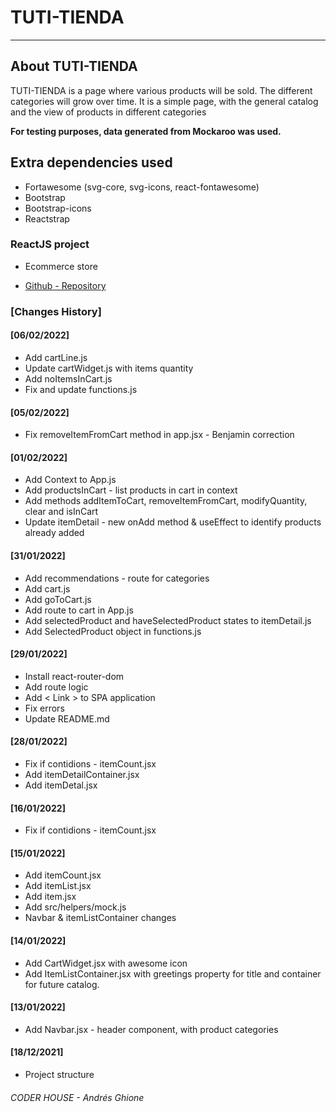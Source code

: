 # TUTI-TIENDA

---

## About TUTI-TIENDA

TUTI-TIENDA is a page where various products will be sold. The different categories will grow over time.
It is a simple page, with the general catalog and the view of products in different categories

<strong>For testing purposes, data generated from Mockaroo was used.</strong>

## Extra dependencies used

* Fortawesome (svg-core, svg-icons, react-fontawesome)
* Bootstrap
* Bootstrap-icons
* Reactstrap

### ReactJS project
* Ecommerce store

* [Github - Repository](https://github.com/AGO-90/ecommerce_andres_ghione)

### [Changes History]

#### [06/02/2022]
* Add cartLine.js
* Update cartWidget.js with items quantity
* Add noItemsInCart.js
* Fix and update functions.js

#### [05/02/2022]
* Fix removeItemFromCart method in app.jsx - Benjamin correction

#### [01/02/2022]
* Add Context to App.js
* Add productsInCart - list products in cart in context
* Add methods addItemToCart, removeItemFromCart, modifyQuantity, clear and isInCart
* Update itemDetail - new onAdd method & useEffect to identify products already added

#### [31/01/2022]
* Add recommendations - route for categories
* Add cart.js
* Add goToCart.js
* Add route to cart in App.js
* Add selectedProduct and haveSelectedProduct states to itemDetail.js
* Add SelectedProduct object in functions.js 

#### [29/01/2022]
* Install react-router-dom
* Add route logic
* Add < Link > to SPA application
* Fix errors
* Update README.md

#### [28/01/2022]
* Fix if contidions - itemCount.jsx
* Add itemDetailContainer.jsx
* Add itemDetal.jsx

#### [16/01/2022]
* Fix if contidions - itemCount.jsx

#### [15/01/2022]
* Add itemCount.jsx
* Add itemList.jsx
* Add item.jsx
* Add src/helpers/mock.js
* Navbar & itemListContainer changes

#### [14/01/2022]
* Add CartWidget.jsx with awesome icon
* Add ItemListContainer.jsx with greetings property for title
and container for future catalog.

#### [13/01/2022]
* Add Navbar.jsx - header component, with product categories

#### [18/12/2021]
* Project structure


###### CODER HOUSE - Andrés Ghione


